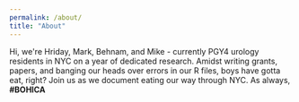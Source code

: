 ```yaml
---
permalink: /about/
title: "About"
---
```


Hi, we're Hriday, Mark, Behnam, and Mike - currently PGY4 urology residents in NYC on a year of dedicated research. Amidst writing grants, papers, and banging our heads over errors in our R files, boys have gotta eat, right? Join us as we document eating our way through NYC. As always, **#BOHICA**

